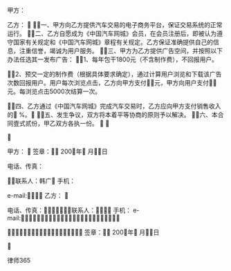 
 



甲方：


乙方： 

一、甲方向乙方提供汽车交易的电子商务平台，保证交易系统的正常运行。 
二、乙方自愿成为《中国汽车网城》会员，在会员注册后，即被认为遵守国家有关规定和《中国汽车网城》章程有关规定。乙方保证准确提供自己的信息，注重信誉，竭诚为用户服务。 
三、甲方为乙方提供广告空间，并按照以下办法任选其一发布广告： 
1、每年包干1800元（不含制作费），不回报用户。

2、预交一定的制作费（根据具体要求确定），通过计算用户浏览和下载该广告次数回报用户。用户每次浏览点击，乙方向甲方支付元，甲方向用户支付元。每浏览点击5000次结算一次。

四、乙方通过《中国汽车网城》完成汽车交易时，乙方应向甲方支付销售收入的 %。
五、发生争议，双方将本着平等协商的原则予以解决。 
六、本合同壹式贰份，甲乙双方各执一份。 
 




甲方：
 签章： 200年 月日

电话、传真：


联系人：韩广 手机：


e-mail: 
乙方： 


电话、传真：联系人： 手机： 
e-mail: 

 签章： 200年 月日 






 
律师365









 


 

 
 
 
 
 
  


  
 

  


  


  
 
 
 
 

